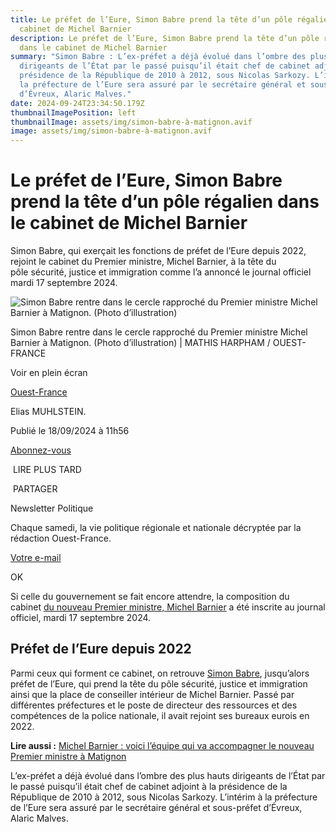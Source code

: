 ```yaml
---
title: Le préfet de l’Eure, Simon Babre prend la tête d’un pôle régalien dans le
  cabinet de Michel Barnier
description: Le préfet de l’Eure, Simon Babre prend la tête d’un pôle régalien
  dans le cabinet de Michel Barnier
summary: "Simon Babre : L’ex-préfet a déjà évolué dans l’ombre des plus hauts
  dirigeants de l’État par le passé puisqu’il était chef de cabinet adjoint à la
  présidence de la République de 2010 à 2012, sous Nicolas Sarkozy. L’intérim à
  la préfecture de l’Eure sera assuré par le secrétaire général et sous-préfet
  d’Évreux, Alaric Malves."
date: 2024-09-24T23:34:50.179Z
thumbnailImagePosition: left
thumbnailImage: assets/img/simon-babre-à-matignon.avif
image: assets/img/simon-babre-à-matignon.avif
---
```

<!--StartFragment-->

# Le préfet de l’Eure, Simon Babre prend la tête d’un pôle régalien dans le cabinet de Michel Barnier

Simon Babre, qui exerçait les fonctions de préfet de l’Eure depuis 2022, rejoint le cabinet du Premier ministre, Michel Barnier, à la tête du pôle sécurité, justice et immigration comme l’a annoncé le journal officiel mardi 17 septembre 2024.

![Simon Babre rentre dans le cercle rapproché du Premier ministre Michel Barnier à Matignon. (Photo d’illustration)](https://media.ouest-france.fr/v1/pictures/MjAyNDA5ODMxOWY1MzIwZGUzZGEwMDQxMWMzNGI0MTM3ZGRkNDI?width=1260&height=708&focuspoint=50%2C25&cropresize=1&client_id=bpeditorial&sign=3e6e5786db8b3b7e6216d1974b67d188bdd70a35fa99cf434d525060976be7ca)

Simon Babre rentre dans le cercle rapproché du Premier ministre Michel Barnier à Matignon. (Photo d’illustration) | MATHIS HARPHAM / OUEST-FRANCE

Voir en plein écran

[Ouest-France](https://www.ouest-france.fr/)

Elias MUHLSTEIN.

Publié le 18/09/2024 à 11h56

[Abonnez-vous](https://abonnement.ouest-france.fr/?rt=https://www.ouest-france.fr/politique/gouvernement/le-prefet-de-leure-simon-babre-prend-la-tete-dun-pole-regalien-dans-le-cabinet-de-michel-barnier-5e98270e-759f-11ef-a1b1-27949002d4f5&int_medium=lien&int_campaign=abonnement&int_content=page-article_boutonjaunehaut&marquesource=OF&marquepref=&ida=5e98270e-759f-11ef-a1b1-27949002d4f5)

 LIRE PLUS TARD

 PARTAGER

Newsletter Politique

Chaque samedi, la vie politique régionale et nationale décryptée par la rédaction Ouest-France.

[Votre e-mail](<mailto:Votre e-mail>)

OK

Si celle du gouvernement se fait encore attendre, la composition du cabinet [du nouveau Premier ministre, Michel Barnier](https://www.ouest-france.fr/politique/michel-barnier/) a été inscrite au journal officiel, mardi 17 septembre 2024.

## Préfet de l’Eure depuis 2022

Parmi ceux qui forment ce cabinet, on retrouve [Simon Babre](https://www.ouest-france.fr/normandie/evreux-27000/qui-est-simon-babre-le-nouveau-prefet-de-l-eure-f9f0c654-2211-11ed-a185-6588d059195b), jusqu’alors préfet de l’Eure, qui prend la tête du pôle sécurité, justice et immigration ainsi que la place de conseiller intérieur de Michel Barnier. Passé par différentes préfectures et le poste de directeur des ressources et des compétences de la police nationale, il avait rejoint ses bureaux eurois en 2022.

**Lire aussi :** [Michel Barnier : voici l’équipe qui va accompagner le nouveau Premier ministre à Matignon](https://www.ouest-france.fr/politique/michel-barnier/michel-barnier-voici-lequipe-qui-va-accompagner-le-nouveau-premier-ministre-a-matignon-d4abeed4-74ec-11ef-a1b1-27949002d4f5)

L’ex-préfet a déjà évolué dans l’ombre des plus hauts dirigeants de l’État par le passé puisqu’il était chef de cabinet adjoint à la présidence de la République de 2010 à 2012, sous Nicolas Sarkozy. L’intérim à la préfecture de l’Eure sera assuré par le secrétaire général et sous-préfet d’Évreux, Alaric Malves.

<!--EndFragment-->